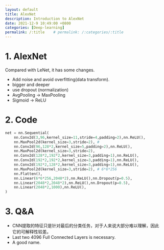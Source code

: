 ```yaml
---
layout: default
title: AlexNet
description: Introduction to AlexNet
date: 2021-12-9 10:49:00 +0800
categories: [Deep-learning]
permalink: /:title    # permalink: /:categories/:title
---
```


# 1. AlexNet
Compared with LeNet, it has some changes.
* Add noise and avoid overfitting(data transform).
* bigger and deeper
* use dropout (normalization)
* AvgPooling -> MaxPooling
* Sigmoid -> ReLU

# 2. Code
```python
net = nn.Sequential(
    nn.Conv2d(3,96,kernel_size=11,stride=4,padding=2),nn.ReLU(),
    nn.MaxPool2d(kernel_size=3,stride=2), # 
    nn.Conv2d(96,128*2,kernel_size=5,padding=2),nn.ReLU(),
    nn.MaxPool2d(kernel_size=3,stride=2),
    nn.Conv2d(128*2,192*2,kernel_size=3,padding=1),nn.ReLU(),
    nn.Conv2d(192*2,192*2,kernel_size=3,padding=1),nn.ReLU(),
    nn.Conv2d(192*2,128*2,kernel_size=3,padding=1),nn.ReLU(),
    nn.MaxPool2d(kernel_size=3,stride=2), # 6*6*256
    nn.Flatten(),
    nn.Linear(6*6*256,2048*2),nn.ReLU(),nn.Dropout(p=0.5),
    nn.Linear(2048*2,2048*2),nn.ReLU(),nn.Dropout(p=0.5),
    nn.Linear(2048*2,1000),nn.ReLU(),
)
```

# 3. Q&A
* CNN提取的特征只是针对最后的分类任务，对于人来说大部分难以理解，因此它的可解释性较差。
* Last two 4096 Full Connected Layers is necessary.
* A good name.